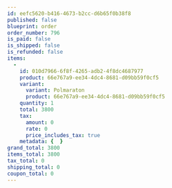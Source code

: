 ```yaml
---
id: eefc5620-b416-4673-b2cc-d6b65f0b38f8
published: false
blueprint: order
order_number: 796
is_paid: false
is_shipped: false
is_refunded: false
items:
  -
    id: 010d7966-6f8f-4265-adb2-4f8dc4687977
    product: 66e767a9-ee34-4dc4-8681-d09bb59f0cf5
    variant:
      variant: Polmaraton
      product: 66e767a9-ee34-4dc4-8681-d09bb59f0cf5
    quantity: 1
    total: 3800
    tax:
      amount: 0
      rate: 0
      price_includes_tax: true
    metadata: {  }
grand_total: 3800
items_total: 3800
tax_total: 0
shipping_total: 0
coupon_total: 0
---
```

